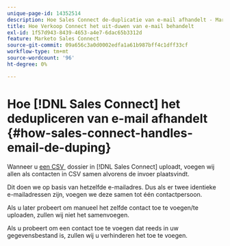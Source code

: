```yaml
---
unique-page-id: 14352514
description: Hoe Sales Connect de-duplicatie van e-mail afhandelt - Marketo Docs - Productdocumentatie
title: Hoe Verkoop Connect het uit-duwen van e-mail behandelt
exl-id: 1f57d943-8439-4653-a4e7-6dac65b3312d
feature: Marketo Sales Connect
source-git-commit: 09a656c3a0d0002edfa1a61b987bff4c1dff33cf
workflow-type: tm+mt
source-wordcount: '96'
ht-degree: 0%

---
```


# Hoe [!DNL Sales Connect] het dedupliceren van e-mail afhandelt {#how-sales-connect-handles-email-de-duping}

Wanneer u [&#x200B; een CSV &#x200B;](/help/marketo/product-docs/marketo-sales-connect/people/managing-contacts/import-contacts-via-csv.md) dossier in [!DNL Sales Connect] uploadt, voegen wij allen als contacten in CSV samen alvorens de invoer plaatsvindt.

Dit doen we op basis van hetzelfde e-mailadres. Dus als er twee identieke e-mailadressen zijn, voegen we deze samen tot één contactpersoon.

Als u later probeert om manueel het zelfde contact toe te voegen/te uploaden, zullen wij niet het samenvoegen.

Als u probeert om een contact toe te voegen dat reeds in uw gegevensbestand is, zullen wij u verhinderen het toe te voegen.
